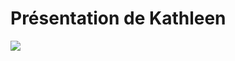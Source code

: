 <!DOCTYPE hmtl>
<html lang="fr">
<head>
    <meta charset="UTF-8">
    <meta name="viewport" content="width=device-width, initial-scale=1.0">
     <h1> Présentation de Kathleen </h1>
     <img src="[https://rare-gallery.com/mocahbig/1357142-Satoru-GojoJujutsu-Kaisen-0-Satoru-Gojo.jpg](https://rare-gallery.com/mocahbig/1357142-Satoru-GojoJujutsu-Kaisen-0-Satoru-Gojo.jpg)">
</head>
<body>
    <!-- Contenu de la page -->
</body>
</html>
